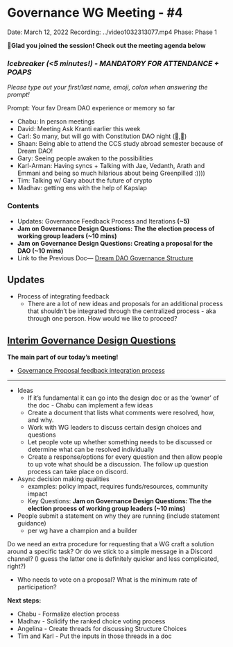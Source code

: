 # Governance WG Meeting - #4

Date: March 12, 2022
Recording: ../video1032313077.mp4
Phase: Phase 1

🌱**Glad you joined the session! Check out the meeting agenda below**

### *Icebreaker (<5 minutes!) - MANDATORY FOR ATTENDANCE + POAPS*

*Please type out your first/last name, emoji, colon when answering the prompt!* 

Prompt: Your fav Dream DAO experience or memory so far 

- Chabu: In person meetings
- David: Meeting Ask Kranti earlier this week
- Carl: So many, but will go with Constitution DAO night (📜,📜)
- Shaan: Being able to attend the CCS study abroad semester because of Dream DAO!
- Gary: Seeing people awaken to the possibilities
- Karl-Arman: Having syncs + Talking with Jae, Vedanth, Arath and Emmani and being so much hilarious about being Greenpilled :))))
- Tim: Talking w/ Gary about the future of crypto
- Madhav: getting ens with the help of Kapslap

### Contents

- Updates: Governance Feedback Process and Iterations **(~5)**
- **Jam on Governance Design Questions: The the election process of working group leaders (~10 mins)**
- **Jam on Governance Design Questions: Creating a proposal for the DAO (~10 mins)**
- Link to the Previous Doc— [Dream DAO Governance Structure ](https://www.notion.so/Dream-DAO-Governance-Structure-dd839d47a67f4600ba0ac9d6ea3a7367?pvs=21)

## Updates

- Process of integrating feedback
    - There are a lot of new ideas and proposals for an additional process that shouldn’t be integrated through the centralized process - aka through one person. How would we like to proceed?

## [Interim Governance Design Questions](https://www.notion.so/Interim-Governance-Design-Questions-7e25fc51bff149508573e42552560946?pvs=21)

**The main part of our today’s meeting!** 

- [Governance Proposal feedback integration process](https://www.notion.so/Dream-DAO-Governance-Structure-dd839d47a67f4600ba0ac9d6ea3a7367?pvs=21)

---

- Ideas
    - If it’s fundamental it can go into the design doc or as the ‘owner’ of the doc - Chabu can implement a few ideas
    - Create a document that lists what comments were resolved, how, and why.
    - Work with WG leaders to discuss certain design choices and questions
    - Let people vote up whether something needs to be discussed or determine what can be resolved individually
    - Create a response/options for every question and then allow people to up vote what should be a discussion. The follow up question process can take place on discord.
- Async decision making qualities
    - examples: policy impact, requires funds/resources, community impact
    - Key Questions: 
    **Jam on Governance Design Questions: The the election process of working group leaders (~10 mins)**
- People submit a statement on why they are running (include statement guidance)
    - per wg have a champion and a builder

Do we need an extra procedure for requesting that a WG craft a solution around a specific task? Or do we stick to a simple message in a Discord channel? (I guess the latter one is definitely quicker and less complicated, right?)

- Who needs to vote on a proposal? What is the minimum rate of participation?

**Next steps:**

- Chabu - Formalize election process
- Madhav - Solidify the ranked choice voting process
- Angelina - Create threads for discussing Structure Choices
- Tim and Karl - Put the inputs in those threads in a doc